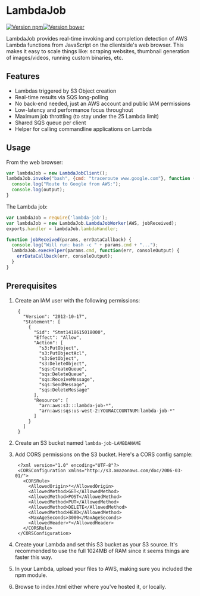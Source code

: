 # LambdaJob

[![Version npm][version]](http://browsenpm.org/package/lambda-job)[![Version bower][bower]](https://github.com/lg/lambda-job)

[version]: http://img.shields.io/npm/v/lambda-job.svg?style=flat-square
[bower]: https://img.shields.io/bower/v/lambda-job.svg?style=flat-square

LambdaJob provides real-time invoking and completion detection of AWS Lambda functions from JavaScript on the clientside's web browser. This makes it easy to scale things like: scraping websites, thumbnail generation of images/videos, running custom binaries, etc.

## Features

- Lambdas triggered by S3 Object creation
- Real-time results via SQS long-polling
- No back-end needed, just an AWS account and public IAM permissions
- Low-latency and performance focus throughout
- Maximum job throttling (to stay under the 25 Lambda limit)
- Shared SQS queue per client
- Helper for calling commandline applications on Lambda

## Usage

From the web browser:

```javascript
var lambdaJob = new LambdaJobClient();
lambdaJob.invoke("bash", {cmd: "traceroute www.google.com"}, function (err, output) {
  console.log("Route to Google from AWS:");
  console.log(output);
}
```

The Lambda job:

```javascript
var LambdaJob = require('lambda-job');
var lambdaJob = new LambdaJob.LambdaJobWorker(AWS, jobReceived);
exports.handler = lambdaJob.lambdaHandler;

function jobReceived(params, errDataCallback) {
  console.log("Will run: bash -c " + params.cmd + "...");
  lambdaJob.execHelper(params.cmd, function(err, consoleOutput) {
    errDataCallback(err, consoleOutput);
  }
}
```

## Prerequisites

1. Create an IAM user with the following permissions:

        {
          "Version": "2012-10-17",
          "Statement": [
            {
              "Sid": "Stmt1418615018000",
              "Effect": "Allow",
              "Action": [
                "s3:PutObject",
                "s3:PutObjectAcl",
                "s3:GetObject",
                "s3:DeleteObject",
                "sqs:CreateQueue",
                "sqs:DeleteQueue",
                "sqs:ReceiveMessage",
                "sqs:SendMessage",
                "sqs:DeleteMessage"
              ],
              "Resource": [
                "arn:aws:s3:::lambda-job-*",
                "arn:aws:sqs:us-west-2:YOURACCOUNTNUM:lambda-job-*"
              ]
            }
          ]
        }
2. Create an S3 bucket named `lambda-job-LAMBDANAME`
3. Add CORS permissions on the S3 bucket. Here's a CORS config sample:

        <?xml version="1.0" encoding="UTF-8"?>
        <CORSConfiguration xmlns="http://s3.amazonaws.com/doc/2006-03-01/">
          <CORSRule>
            <AllowedOrigin>*</AllowedOrigin>
            <AllowedMethod>GET</AllowedMethod>
            <AllowedMethod>POST</AllowedMethod>
            <AllowedMethod>PUT</AllowedMethod>
            <AllowedMethod>DELETE</AllowedMethod>
            <AllowedMethod>HEAD</AllowedMethod>
            <MaxAgeSeconds>3000</MaxAgeSeconds>
            <AllowedHeader>*</AllowedHeader>
          </CORSRule>
        </CORSConfiguration>
4. Create your Lambda and set this S3 bucket as your S3 source. It's recommended to use the full 1024MB of RAM since it seems things are faster this way.
6. In your Lambda, upload your files to AWS, making sure you included the npm module.
7. Browse to index.html either where you've hosted it, or locally.